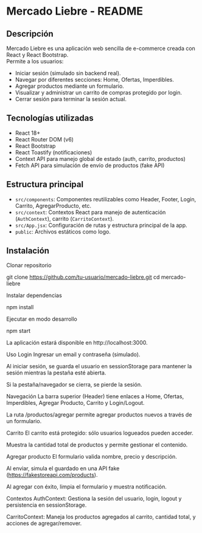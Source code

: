 # Mercado Liebre - README

## Descripción

Mercado Liebre es una aplicación web sencilla de e-commerce creada con React y React Bootstrap.  
Permite a los usuarios:

- Iniciar sesión (simulado sin backend real).
- Navegar por diferentes secciones: Home, Ofertas, Imperdibles.
- Agregar productos mediante un formulario.
- Visualizar y administrar un carrito de compras protegido por login.
- Cerrar sesión para terminar la sesión actual.

## Tecnologías utilizadas

- React 18+
- React Router DOM (v6)
- React Bootstrap
- React Toastify (notificaciones)
- Context API para manejo global de estado (auth, carrito, productos)
- Fetch API para simulación de envío de productos (fake API)

## Estructura principal

- `src/components`: Componentes reutilizables como Header, Footer, Login, Carrito, AgregarProducto, etc.
- `src/context`: Contextos React para manejo de autenticación (`AuthContext`), carrito (`CarritoContext`).
- `src/App.jsx`: Configuración de rutas y estructura principal de la app.
- `public`: Archivos estáticos como logo.

## Instalación

Clonar repositorio

git clone https://github.com/tu-usuario/mercado-liebre.git
cd mercado-liebre


Instalar dependencias

npm install

Ejecutar en modo desarrollo

npm start

La aplicación estará disponible en http://localhost:3000.

Uso
Login
Ingresar un email y contraseña (simulado).

Al iniciar sesión, se guarda el usuario en sessionStorage para mantener la sesión mientras la pestaña esté abierta.

Si la pestaña/navegador se cierra, se pierde la sesión.

Navegación
La barra superior (Header) tiene enlaces a Home, Ofertas, Imperdibles, Agregar Producto, Carrito y Login/Logout.

La ruta /productos/agregar permite agregar productos nuevos a través de un formulario.

Carrito
El carrito está protegido: sólo usuarios logueados pueden acceder.

Muestra la cantidad total de productos y permite gestionar el contenido.

Agregar producto
El formulario valida nombre, precio y descripción.

Al enviar, simula el guardado en una API fake (https://fakestoreapi.com/products).

Al agregar con éxito, limpia el formulario y muestra notificación.

Contextos
AuthContext: Gestiona la sesión del usuario, login, logout y persistencia en sessionStorage.

CarritoContext: Maneja los productos agregados al carrito, cantidad total, y acciones de agregar/remover.

